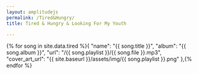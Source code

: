 ```yaml
---
layout: amplitudejs
permalink: /Tired&Hungry/
title: Tired & Hungry & Looking For My Youth 

---
```


{% for song in site.data.tired %}{
"name": "{{ song.title }}",
"album": "{{ song.album }}",
"url": "/{{ song.playlist }}/{{ song.file }}.mp3",
"cover_art_url": "{{ site.baseurl }}/assets/img/{{ song.playlist }}.png"
},{% endfor %}